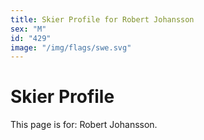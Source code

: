 ```yaml
---
title: Skier Profile for Robert Johansson
sex: "M"
id: "429"
image: "/img/flags/swe.svg" 
---
```


# Skier Profile

This page is for: Robert Johansson.
    